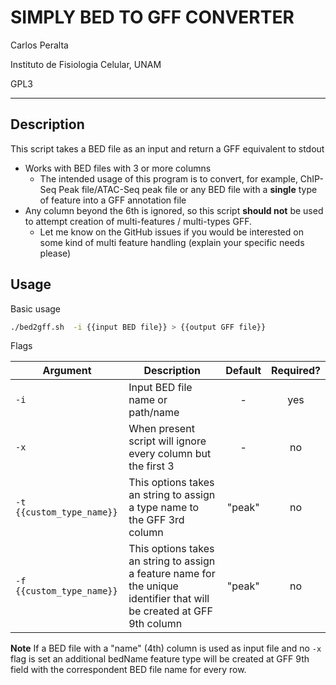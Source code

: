 # SIMPLY BED TO GFF CONVERTER

 Carlos Peralta 
 
 Instituto de Fisiologia Celular, UNAM

GPL3

---

## Description

This script takes a BED file as an input and return a GFF equivalent to stdout

- Works with BED files with 3 or more columns
    - The intended usage of this program is to convert, for example, ChIP-Seq Peak file/ATAC-Seq peak file or any BED file with a **single** type of feature into a GFF annotation file 
- Any column beyond the 6th is ignored, so this script **should not** be used to attempt creation of multi-features / multi-types GFF.
    - Let me know on the GitHub issues if you would be interested on some kind of multi feature handling (explain your specific needs please)

## Usage

Basic usage 

```bash
./bed2gff.sh  -i {{input BED file}} > {{output GFF file}}
```

Flags

| Argument | Description | Default | Required? |
|----------|-------------|:-------:|:---------:|
| `-i` | Input BED file name or path/name | - | yes |
| `-x` | When present script will ignore every column but the first 3 | - | no |
| `-t {{custom_type_name}}` | This options takes an string to assign a type name to the GFF 3rd column | "peak" | no |
| `-f {{custom_type_name}}` | This options takes an string to assign a feature name for the unique identifier that will be created at GFF 9th column| "peak" | no |

**Note** If a BED file with a "name" (4th) column is used as input file and no `-x` flag is set an additional bedName feature type will be created at GFF 9th field with the correspondent BED file name for every row.




